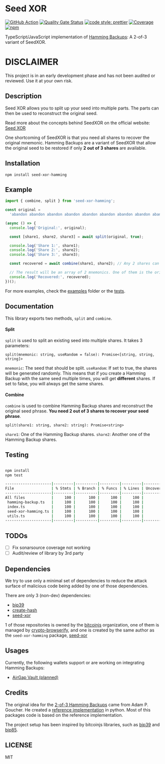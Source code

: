 # Seed XOR

[![GitHub Action](https://github.com/AndreasGassmann/seed-xor-hamming/workflows/Build%2C%20Test%20and%20Analyze/badge.svg)](https://github.com/AndreasGassmann/seed-xor-hamming/actions?query=workflow%3A%22Build%2C+Test+and+Analyze%22+branch%3Amain)
[![Quality Gate Status](https://sonarcloud.io/api/project_badges/measure?project=AndreasGassmann_seed-xor-hamming&metric=alert_status)](https://sonarcloud.io/dashboard?id=AndreasGassmann_seed-xor-hamming)
[![code style: prettier](https://img.shields.io/badge/code_style-prettier-ff69b4.svg?style=flat-square)](https://github.com/prettier/prettier)
[![Coverage](https://sonarcloud.io/api/project_badges/measure?project=AndreasGassmann_seed-xor-hamming&metric=coverage)](https://sonarcloud.io/dashboard?id=AndreasGassmann_seed-xor-hamming)
[![npm](https://img.shields.io/npm/v/seed-xor-hamming.svg?colorB=brightgreen)](https://www.npmjs.com/package/seed-xor-hamming)

TypeScript/JavaScript implementation of [Hamming Backups](https://cp4space.hatsya.com/2021/09/10/hamming-backups-a-2-of-3-variant-of-seedxor/): A 2-of-3 variant of SeedXOR.

# DISCLAIMER

This project is in an early development phase and has not been audited or reviewed. Use it at your own risk.

## Description

Seed XOR allows you to split up your seed into multiple parts. The parts can then be used to reconstruct the original seed.

Read more about the concepts behind SeedXOR on the official website: [Seed XOR](https://seedxor.com)

One shortcoming of SeedXOR is that you need all shares to recover the original mnemonic. Hamming Backups are a variant of SeedXOR that allow the original seed to be restored if only **2 out of 3 shares** are available.

## Installation

```
npm install seed-xor-hamming
```

## Example

```typescript
import { combine, split } from 'seed-xor-hamming';

const original =
  'abandon abandon abandon abandon abandon abandon abandon abandon abandon abandon abandon abandon abandon abandon abandon abandon abandon abandon abandon abandon abandon abandon abandon art';

(async () => {
  console.log('Original:', original);

  const [share1, share2, share3] = await split(original, true);

  console.log('Share 1:', share1);
  console.log('Share 2:', share2);
  console.log('Share 3:', share3);

  const recovered = await combine(share1, share2); // Any 2 shares can be used

  // The result will be an array of 2 mnemonics. One of them is the original seed.
  console.log('Recovered:', recovered);
})();
```

For more examples, check the [examples](/examples/) folder or the [tests](/test/).

## Documentation

This library exports two methods, `split` and `combine`.

#### Split

`split` is used to split an existing seed into multiple shares. It takes 3 parameters:

`split(mnemonic: string, useRandom = false): Promise<[string, string, string]>`

`mnemonic`: The seed that should be split.
`useRandom`: If set to true, the shares will be generated randomly. This means that if you create a Hamming Backup with the same seed multiple times, you will get **different** shares. If set to false, you will always get the same shares.

#### Combine

`combine` is used to combine Hamming Backup shares and reconstruct the original seed phrase. **You need 2 out of 3 shares to recover your seed phrase**.

`split(share1: string, share2: string): Promise<string>`

`share1`: One of the Hamming Backup shares.
`share2`: Another one of the Hamming Backup shares.

## Testing

```bash

npm install
npm test

---------------------|---------|----------|---------|---------|-------------------
File                 | % Stmts | % Branch | % Funcs | % Lines | Uncovered Line #s
---------------------|---------|----------|---------|---------|-------------------
All files            |     100 |      100 |     100 |     100 |
 hamming-backup.ts   |     100 |      100 |     100 |     100 |
 index.ts            |     100 |      100 |     100 |     100 |
 seed-xor-hamming.ts |     100 |      100 |     100 |     100 |
 utils.ts            |     100 |      100 |     100 |     100 |
---------------------|---------|----------|---------|---------|-------------------
```

## TODOs

- [ ] Fix sonarsource coverage not working
- [ ] Audit/review of library by 3rd party

## Dependencies

We try to use only a minimal set of dependencies to reduce the attack surface of malicious code being added by one of those dependencies.

There are only 3 (non-dev) dependencies:

- [bip39](https://www.npmjs.com/package/bip39)
- [create-hash](https://www.npmjs.com/package/create-hash)
- [seed-xor](https://www.npmjs.com/package/seed-xor)

1 of those repositories is owned by the [bitcoinjs](https://github.com/bitcoinjs) organization, one of them is managed by [crypto-browserify](https://github.com/crypto-browserify), and one is created by the same author as the `seed-xor-hamming` package, [seed-xor](https://github.com/AndreasGassmann/seed-xor)

## Usages

Currently, the following wallets support or are working on integrating Hamming Backups:

- [AirGap Vault (planned)](https://github.com/airgap-it/airgap-vault)

## Credits

The original idea for the [2-of-3 Hamming Backups](https://cp4space.hatsya.com/2021/09/10/hamming-backups-a-2-of-3-variant-of-seedxor/) came from Adam P. Goucher. He created a [reference implementation](https://gitlab.com/apgoucher/hamming-backups) in python. Most of this packages code is based on the reference implementation.

The project setup has been inspired by bitcoinjs libraries, such as [bip39](https://www.npmjs.com/package/bip39) and [bip85](https://www.npmjs.com/package/bip85).

## LICENSE

MIT
